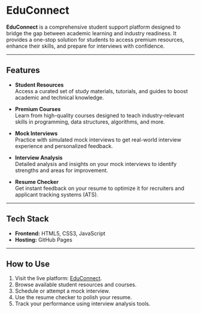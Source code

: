 # EduConnect

**EduConnect** is a comprehensive student support platform designed to bridge the gap between academic learning and industry readiness. It provides a one-stop solution for students to access premium resources, enhance their skills, and prepare for interviews with confidence.

---

## **Features**

- **Student Resources**  
  Access a curated set of study materials, tutorials, and guides to boost academic and technical knowledge.

- **Premium Courses**  
  Learn from high-quality courses designed to teach industry-relevant skills in programming, data structures, algorithms, and more.

- **Mock Interviews**  
  Practice with simulated mock interviews to get real-world interview experience and personalized feedback.

- **Interview Analysis**  
  Detailed analysis and insights on your mock interviews to identify strengths and areas for improvement.

- **Resume Checker**  
  Get instant feedback on your resume to optimize it for recruiters and applicant tracking systems (ATS).

---

## **Tech Stack**

- **Frontend:** HTML5, CSS3, JavaScript  
- **Hosting:** GitHub Pages  

---

## **How to Use**

1. Visit the live platform: [EduConnect](https://eswargorantla.github.io/Educonnect/).
2. Browse available student resources and courses.
3. Schedule or attempt a mock interview.
4. Use the resume checker to polish your resume.
5. Track your performance using interview analysis tools.


